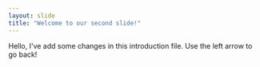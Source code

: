 ```yaml
---
layout: slide
title: "Welcome to our second slide!"
---
```

Hello, I've add some changes in this introduction file. 
Use the left arrow to go back!
